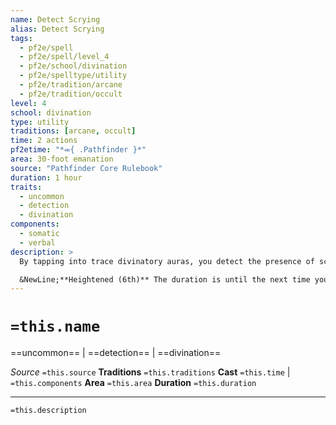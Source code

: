 ```yaml
---
name: Detect Scrying
alias: Detect Scrying
tags:
  - pf2e/spell
  - pf2e/spell/level_4
  - pf2e/school/divination
  - pf2e/spelltype/utility
  - pf2e/tradition/arcane
  - pf2e/tradition/occult
level: 4
school: divination
type: utility
traditions: [arcane, occult]
time: 2 actions
pf2etime: "*⬺{ .Pathfinder }*"
area: 30-foot emanation
source: "Pathfinder Core Rulebook"
duration: 1 hour
traits:
  - uncommon
  - detection
  - divination
components:
  - somatic
  - verbal
description: >
  By tapping into trace divinatory auras, you detect the presence of scrying effects in the area. If detect scrying is higher level than a scrying effect, you gain a glimpse of the scrying creature and learn its approximate distance and direction.

  &NewLine;**Heightened (6th)** The duration is until the next time you make your daily preparations.
---
```

# `=this.name`
==uncommon== | ==detection== | ==divination==

*Source* `=this.source`
**Traditions** `=this.traditions`
**Cast** `=this.time` | `=this.components`
**Area** `=this.area`
**Duration** `=this.duration`

***
`=this.description`